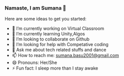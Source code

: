 ### Namaste, I am Sumana 🙈



Here are some ideas to get you started:

- 🔭 I’m currently working on Virtual Classroom
- 🌱 I’m currently learning Unity,Algos
- 👯 I’m looking to collaborate on Github
- 🤔 I’m looking for help with Competative coding
- 💬 Ask me about tech related stuffs and dance
- 📫 How to reach me: sumana.basu2001@gmail.com
- 😄 Pronouns: Her/She
- ⚡ Fun fact: I sleep more than I stay awake

